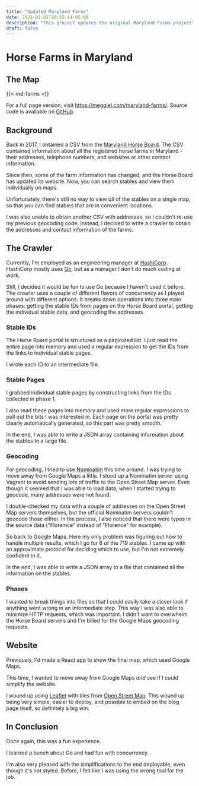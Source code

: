 ```yaml
---
title: "Updated Maryland Farms"
date: 2021-01-01T18:55:14-05:00
description: "This project updates the original Maryland Farms project"
draft: false
---
```


# Horse Farms in Maryland

## The Map

{{< md-farms >}}

For a full page version, visit <https://meggiel.com/maryland-farms/>.
Source code is available on [GitHub](https://github.com/mladlow/maryland-farms).

## Background

Back in 2017, I obtained a CSV from the
[Maryland Horse Board](https://mda.maryland.gov/horseboard/Pages/horse_board.aspx).
The CSV contained information about all the registered horse farms in Maryland -
their addresses, telephone numbers, and websites or other contact information.

Since then, some of the farm information has changed, and the Horse Board has
updated its website. Now, you can search stables and view them individually
on maps.

Unfortunately, there's still no way to view _all_ of the stables on a single
map, so that you can find stables that are in convenient locations.

I was also unable to obtain another CSV with addresses, so I couldn't re-use my
previous geocoding code. Instead, I decided to write a crawler to obtain the
addresses and contact information of the farms.

## The Crawler

Currently, I'm employed as an engineering manager at
[HashiCorp](https://www.hashicorp.com/). HashiCorp mostly uses
[Go](https://golang.org/), but as a manager I don't do much coding at work.

Still, I decided it would be fun to use Go because I haven't used it before.
The crawler uses a couple of different flavors of concurrency as I played
around with different options. It breaks down operations into three main
phases: getting the stable IDs from pages on the Horse Board portal, getting
the individual stable data, and geocoding the addresses.

### Stable IDs

The Horse Board portal is structured as a paginated list. I just read the entire
page into memory and used a regular expression to get the IDs from the links to
individual stable pages.

I wrote each ID to an intermediate file.

### Stable Pages

I grabbed individual stable pages by constructing links from the IDs collected
in phase 1.

I also read these pages into memory and used more regular expressions to pull
out the bits I was interested in. Each page on the portal was pretty clearly
automatically generated, so this part was pretty smooth.

In the end, I was able to write a JSON array containing information about the
stables to a large file.

### Geocoding

For geocoding, I tried to use
[Nominatim](https://wiki.openstreetmap.org/wiki/Nominatim) this time around.
I was trying to move away from Google Maps a little. I stood up a Nominatim
server using Vagrant to avoid sending lots of traffic to the Open Street Map
server. Even though it seemed that I was able to load data, when I started
trying to geocode, many addresses were not found.

I double-checked my data with a couple of addresses on the Open Street Map
servers themselves, but the official Nominatim servers couldn't geocode those
either. In the process, I also noticed that there were typos in the source
data ("Floremce" instead of "Florence" for example).

So back to Google Maps. Here my only problem was figuring out how to handle
multiple results, which I go for 6 of the 719 stables. I came up with an
approximate protocol for deciding which to use, but I'm not extremely confident
in it.

In the end, I was able to write a JSON array to a file that contained all the
information on the stables.

### Phases

I wanted to break things into files so that I could easily take a closer look if
anything went wrong in an intermediate step. This way I was also able to
minimize HTTP requests, which was important. I didn't want to overwhelm the
Horse Board servers and I'm billed for the Google Maps geocoding requests.

## Website

Previously, I'd made a React app to show the final map, which used Google Maps.

This time, I wanted to move away from Google Maps *and* see if I could simplify
the website.

I wound up using [Leaflet](https://leafletjs.com/) with tiles from
[Open Street Map](https://www.openstreetmap.org/). This wound up being very
simple, easier to deploy, and possible to embed on the blog page itself, so
definitely a big win.

## In Conclusion

Once again, this was a fun experience.

I learned a bunch about Go and had fun with concurrency.

I'm also very pleased with the simplifications to the end deployable, even
though it's not styled. Before, I felt like I was using the wrong tool for the
job.
